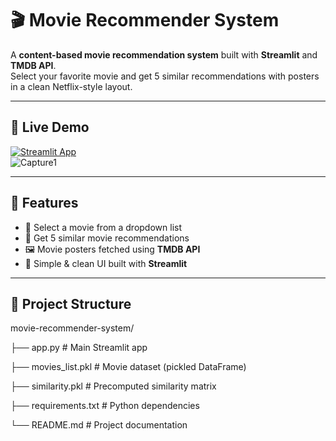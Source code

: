 # 🎬 Movie Recommender System

A **content-based movie recommendation system** built with **Streamlit** and **TMDB API**.  
Select your favorite movie and get 5 similar recommendations with posters in a clean Netflix-style layout.  

---

## 🚀 Live Demo  

[![Streamlit App](https://static.streamlit.io/badges/streamlit_badge_black_white.svg)](https://movierecommendersystem-5.streamlit.app/)  
![Capture1](https://github.com/user-attachments/assets/dfc21f4c-1296-4ece-a9e0-af06cbd77c5c)


---

## 📌 Features
- 🎥 Select a movie from a dropdown list  
- 🤖 Get 5 similar movie recommendations  
- 🖼️ Movie posters fetched using **TMDB API**  
- 🎨 Simple & clean UI built with **Streamlit**  

---

## 📂 Project Structure
movie-recommender-system/

├── app.py                # Main Streamlit app

├── movies_list.pkl       # Movie dataset (pickled DataFrame)

├── similarity.pkl        # Precomputed similarity matrix

├── requirements.txt      # Python dependencies

└── README.md             # Project documentation

